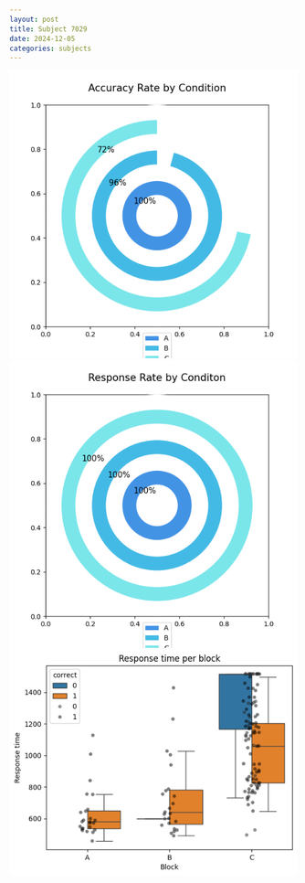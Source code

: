 ```yaml
---
layout: post
title: Subject 7029
date: 2024-12-05
categories: subjects
---
```


![](data/7029/run-20/7029_accuracy_rate.png)
![](data/7029/run-20/7029_response_rate.png)
![](data/7029/run-20/7029_rt.png)
